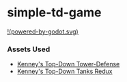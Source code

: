 # simple-td-game

[!(powered-by-godot.svg)](https://godotengine.org)


### Assets Used

- [Kenney's Top-Down Tower-Defense](https://kenney.nl/assets/tower-defense-top-down)
- [Kenney's Top-Down Tanks Redux](https://kenney.nl/assets/topdown-tanks-redux)
